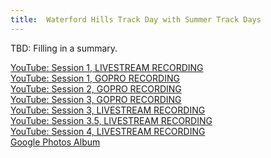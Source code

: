 ```yaml
---
title:  Waterford Hills Track Day with Summer Track Days
---
```


TBD: Filling in a summary.

<a href="https://www.youtube.com/watch?v=nl53XS6olas" class="fab fa-youtube fab-override fab-post-override"></a><a href="https://www.youtube.com/watch?v=nl53XS6olas"> YouTube: Session 1, LIVESTREAM RECORDING</a>  
<a href="https://www.youtube.com/watch?v=qXftoOpn-jE" class="fas fa-sd-card fab-override fab-post-override"></a><a href="https://www.youtube.com/watch?v=qXftoOpn-jE"> YouTube: Session 1, GOPRO RECORDING</a>  
<a href="https://www.youtube.com/watch?v=9QHj-Y6ojH4" class="fas fa-sd-card fab-override fab-post-override"></a><a href="https://www.youtube.com/watch?v=9QHj-Y6ojH4"> YouTube: Session 2, GOPRO RECORDING</a>  
<a href="https://www.youtube.com/watch?v=n9swNfT6DHU" class="fas fa-sd-card fab-override fab-post-override"></a><a href="https://www.youtube.com/watch?v=n9swNfT6DHU"> YouTube: Session 3, GOPRO RECORDING</a>  
<a href="https://www.youtube.com/watch?v=zMJyGmyT4kw" class="fab fa-youtube fab-override fab-post-override"></a><a href="https://www.youtube.com/watch?v=zMJyGmyT4kw"> YouTube: Session 3, LIVESTREAM RECORDING</a>  
<a href="https://www.youtube.com/watch?v=nWmGj-R7jLs" class="fab fa-youtube fab-override fab-post-override"></a><a href="https://www.youtube.com/watch?v=nWmGj-R7jLs"> YouTube: Session 3.5, LIVESTREAM RECORDING</a>  
<a href="https://www.youtube.com/watch?v=KxSGdwm5BUQ" class="fab fa-youtube fab-override fab-post-override"></a><a href="https://www.youtube.com/watch?v=KxSGdwm5BUQ"> YouTube: Session 4, LIVESTREAM RECORDING</a>  
<a href="https://photos.google.com/share/AF1QipMsNBL7qx8MmTDNnyxh2XATa03W7clnqZQEgogWL0KKfzDCr6N3bYwckRZ-CjqbLw?key=b1ZiMWpqMVc0TVFSSUk4Q3pZMUpMU3hjWHktZWJB" class="far fa-image fab-override fab-post-override"></a><a href="https://photos.google.com/share/AF1QipMsNBL7qx8MmTDNnyxh2XATa03W7clnqZQEgogWL0KKfzDCr6N3bYwckRZ-CjqbLw?key=b1ZiMWpqMVc0TVFSSUk4Q3pZMUpMU3hjWHktZWJB"> Google Photos Album</a>